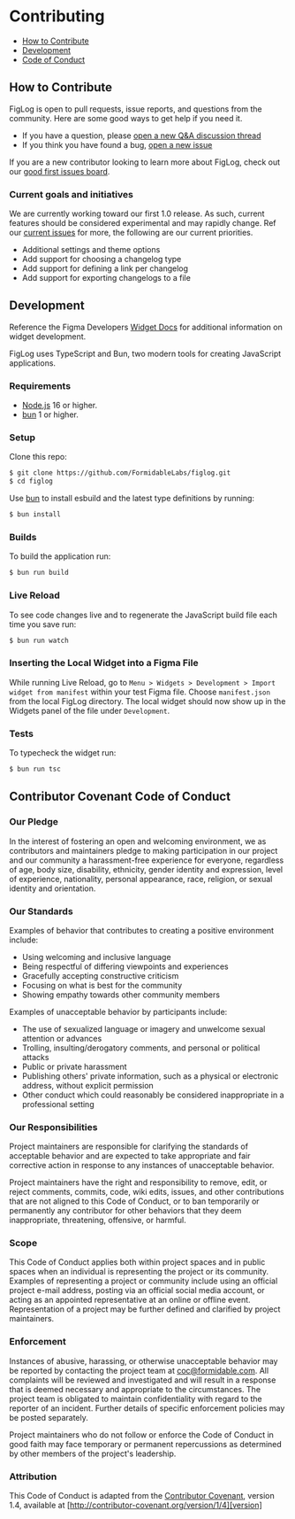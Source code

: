 # Contributing

- [How to Contribute](#how-to-contribute)
- [Development](#development)
- [Code of Conduct](#contributor-covenant-code-of-conduct)

## How to Contribute

FigLog is open to pull requests, issue reports, and questions from the community. Here are some good ways to get help if you need it.

- If you have a question, please [open a new Q&A discussion thread](https://github.com/FormidableLabs/FigLog/discussions/new?category=q-a)
- If you think you have found a bug, [open a new issue](https://github.com/FormidableLabs/FigLog/issues/new)

If you are a new contributor looking to learn more about FigLog, check out our [good first issues board](https://github.com/orgs/FormidableLabs/projects/34/views/3).

### Current goals and initiatives

We are currently working toward our first 1.0 release. As such, current features should be considered experimental and may rapidly change. Ref our [current issues](https://github.com/FormidableLabs/FigLog/issues) for more, the following are our current priorities.

- Additional settings and theme options
- Add support for choosing a changelog type
- Add support for defining a link per changelog
- Add support for exporting changelogs to a file

## Development

Reference the Figma Developers [Widget Docs](https://www.figma.com/widget-docs/) for additional information on widget development.

FigLog uses TypeScript and Bun, two modern tools for creating JavaScript applications.

### Requirements

- [Node.js](https://nodejs.org/) 16 or higher.
- [bun](https://bun.sh/) 1 or higher.

### Setup

Clone this repo:

```sh
$ git clone https://github.com/FormidableLabs/figlog.git
$ cd figlog
```

Use [bun](https://bun.sh/) to install esbuild and the latest type definitions by running:

```sh
$ bun install
```

### Builds

To build the application run:

```sh
$ bun run build
```

### Live Reload

To see code changes live and to regenerate the JavaScript build file each time you save run:

```sh
$ bun run watch
```

### Inserting the Local Widget into a Figma File

While running Live Reload, go to `Menu > Widgets > Development > Import widget from manifest` within your test Figma file. Choose `manifest.json` from the local FigLog directory. The local widget should now show up in the Widgets panel of the file under `Development`.

### Tests

To typecheck the widget run:

```sh
$ bun run tsc
```

## Contributor Covenant Code of Conduct

### Our Pledge

In the interest of fostering an open and welcoming environment, we as contributors and maintainers pledge to making participation in our project and our community a harassment-free experience for everyone, regardless of age, body size, disability, ethnicity, gender identity and expression, level of experience, nationality, personal appearance, race, religion, or sexual identity
and orientation.

### Our Standards

Examples of behavior that contributes to creating a positive environment include:

- Using welcoming and inclusive language
- Being respectful of differing viewpoints and experiences
- Gracefully accepting constructive criticism
- Focusing on what is best for the community
- Showing empathy towards other community members

Examples of unacceptable behavior by participants include:

- The use of sexualized language or imagery and unwelcome sexual attention or advances
- Trolling, insulting/derogatory comments, and personal or political attacks
- Public or private harassment
- Publishing others' private information, such as a physical or electronic address, without explicit permission
- Other conduct which could reasonably be considered inappropriate in a professional setting

### Our Responsibilities

Project maintainers are responsible for clarifying the standards of acceptable behavior and are expected to take appropriate and fair corrective action in response to any instances of unacceptable behavior.

Project maintainers have the right and responsibility to remove, edit, or reject comments, commits, code, wiki edits, issues, and other contributions that are not aligned to this Code of Conduct, or to ban temporarily or permanently any contributor for other behaviors that they deem inappropriate, threatening, offensive, or harmful.

### Scope

This Code of Conduct applies both within project spaces and in public spaces when an individual is representing the project or its community. Examples of representing a project or community include using an official project e-mail address, posting via an official social media account, or acting as an appointed representative at an online or offline event. Representation of a project may be further defined and clarified by project maintainers.

### Enforcement

Instances of abusive, harassing, or otherwise unacceptable behavior may be reported by contacting the project team at coc@formidable.com. All complaints will be reviewed and investigated and will result in a response that is deemed necessary and appropriate to the circumstances. The project team is obligated to maintain confidentiality with regard to the reporter of an incident. Further details of specific enforcement policies may be posted separately.

Project maintainers who do not follow or enforce the Code of Conduct in good faith may face temporary or permanent repercussions as determined by other members of the project's leadership.

### Attribution

This Code of Conduct is adapted from the [Contributor Covenant][homepage],
version 1.4, available at [http://contributor-covenant.org/version/1/4][version]

[homepage]: http://contributor-covenant.org
[version]: http://contributor-covenant.org/version/1/4/
